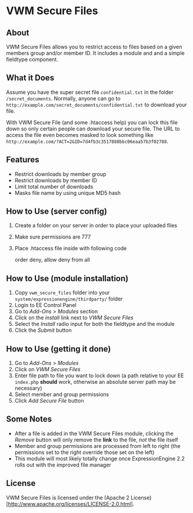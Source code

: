 # VWM Secure Files

## About

VWM Secure Files allows you to restrict access to files based on a given members group and/or member ID. It includes a module and and a simple fieldtype component.

## What it Does

Assume you have the super secret file `confidential.txt` in the folder `/secret_documents`. Normally, anyone can go to `http://example.com/secret_documents/confidential.txt` to download your file.

With VWM Secure File (and some .htaccess help) you can lock this file down so only certain people can download your secure file. The URL to access the file even becomes masked to look something like `http://example.com/?ACT=2&ID=7d4fb3c3517888bbc06eaa57b3f02788`.

## Features

* Restrict downloads by member group
* Restrict downloads by member ID
* Limit total number of downloads
* Masks file name by using unique MD5 hash

## How to Use (server config)

1. Create a folder on your server in order to place your uploaded files
2. Make sure permissions are 777
3. Place .htaccess file inside with following code

	order deny, allow
	deny from all

## How to Use (module installation)

1. Copy `vwm_secure_files` folder into your `system/expressionengine/thirdparty/` folder
2. Login to EE Control Panel
3. Go to *Add-Ons* > *Modules* section
4. Click on the *install* link next to *VWM Secure Files*
5. Select the *Install* radio input for both the fieldtype and the module
6. Click the *Submit* button

## How to Use (getting it done)

1. Go to *Add-Ons* > *Modules*
2. Click on *VWM Secure Files*
3. Enter file path to file you want to lock down (a path relative to your EE `index.php` **should** work, otherwise an absolute server path may be necessary)
4. Select member and group permissions
5. Click *Add Secure File* button

## Some Notes

* After a file is added in the VWM Secure Files module, clicking the *Remove* button will only remove the **link** to the file, *not* the file itself
* Member and group permissions are processed from left to right (the permissions set to the right override those set on the left)
* This module will most likely totally change once ExpressionEngine 2.2 rolls out with the improved file manager

## License

VWM Secure Files is licensed under the (Apache 2 License)[http://www.apache.org/licenses/LICENSE-2.0.html].